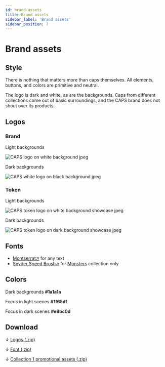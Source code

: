 ```yaml
---
id: brand-assets
title: Brand assets
sidebar_label: 'Brand assets'
sidebar_position: 7
---
```


# Brand assets

## Style

There is nothing that matters more than caps themselves. All elements, buttons, and colors are primitive and neutral.

The logo is dark and white, as are the backgrounds. Caps from different collections come out of basic surroundings, and the CAPS brand does not shout over its products.

## Logos

### Brand

Light backgrounds

![CAPS logo on white background jpeg](/img/logo-showcase.jpg)

Dark backgrounds

![CAPS white logo on black background jpeg](/img/logo-showcase-dark.jpg#presentation)

### Token

Light backgrounds

![CAPS token logo on white background showcase jpeg](/img/caps-token-logo-showcase.jpg)

Dark backgrounds

![CAPS token logo on dark background showcase jpeg](/img/caps-token-logo-showcase-dark.jpg#presentation)

## Fonts

- [Montserrat↗](https://fonts.google.com/specimen/Montserrat) for any text
- [Snyder Speed Brush↗](https://www.fontspace.com/snyder-speed-brush-font-f9518) for [Monsters](./collections/01-monsters.md) collection only

## Colors

Dark backgrounds **#1a1a1a**

<div class="caps-colors dark">
</div>

Focus in light scenes **#1f65df**

<div class="caps-colors blue">
</div>

Focus in dark scenes **#e8bc0d**

<div class="caps-colors yellow">
</div>

## Download

↓ [Logos (.zip)](/assets/logos.zip)

↓ [Font (.zip)](/assets/font.zip)

↓ [Collection 1 promotional assets (.zip)](/assets/collection1promo.zip)